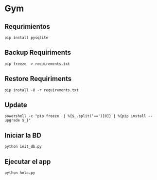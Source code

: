 # Gym

## Requrimientos
```
pip install pysqlite
```

## Backup Requiriments
```
pip freeze  > requirements.txt
```

## Restore Requiriments
```
pip install -U -r requirements.txt
```

## Update 
```
powershell -c "pip freeze  | %{$_.split('==')[0]} | %{pip install --upgrade $_}"
```

## Iniciar la BD
```
python init_db.py
```

## Ejecutar el app
``` 
python hola.py
```